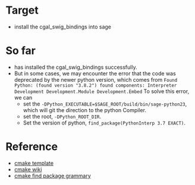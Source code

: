 # Target
- install the cgal_swig_bindings into sage

# So far
- has installed the cgal_swig_bindings successfully.
- But in some cases, we may encounter the error that the code was deprecated by the newer python version, which comes from
```Found Python: (found version "3.8.2") found components: Interpreter Development Development.Module Development.Embed``` 
  To solve this error, we can 
  - set the ```-DPython_EXECUTABLE=$SAGE_ROOT/build/bin/sage-python23```, which will git the direction to the python Compiler. 
  - set the root, ```-DPython_ROOT_DIR```.
  - Set the version of python, ```find_package(PythonInterp 3.7 EXACT)```.



# Reference
- [cmake template](https://mjmorse.com/blog/cmake-template/)
- [cmake wiki](https://gitlab.kitware.com/cmake/community/-/wikis/home)
- [cmake find package grammary](https://cmake.org/cmake/help/latest/command/find_package.html#search-procedure)
